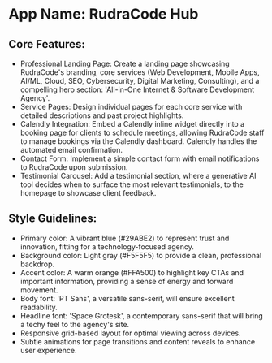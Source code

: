 # **App Name**: RudraCode Hub

## Core Features:

- Professional Landing Page: Create a landing page showcasing RudraCode's branding, core services (Web Development, Mobile Apps, AI/ML, Cloud, SEO, Cybersecurity, Digital Marketing, Consulting), and a compelling hero section: 'All-in-One Internet & Software Development Agency'.
- Service Pages: Design individual pages for each core service with detailed descriptions and past project highlights.
- Calendly Integration: Embed a Calendly inline widget directly into a booking page for clients to schedule meetings, allowing RudraCode staff to manage bookings via the Calendly dashboard. Calendly handles the automated email confirmation.
- Contact Form: Implement a simple contact form with email notifications to RudraCode upon submission.
- Testimonial Carousel: Add a testimonial section, where a generative AI tool decides when to surface the most relevant testimonials, to the homepage to showcase client feedback.

## Style Guidelines:

- Primary color: A vibrant blue (#29ABE2) to represent trust and innovation, fitting for a technology-focused agency.
- Background color: Light gray (#F5F5F5) to provide a clean, professional backdrop.
- Accent color: A warm orange (#FFA500) to highlight key CTAs and important information, providing a sense of energy and forward movement.
- Body font: 'PT Sans', a versatile sans-serif, will ensure excellent readability.
- Headline font: 'Space Grotesk', a contemporary sans-serif that will bring a techy feel to the agency's site.
- Responsive grid-based layout for optimal viewing across devices.
- Subtle animations for page transitions and content reveals to enhance user experience.